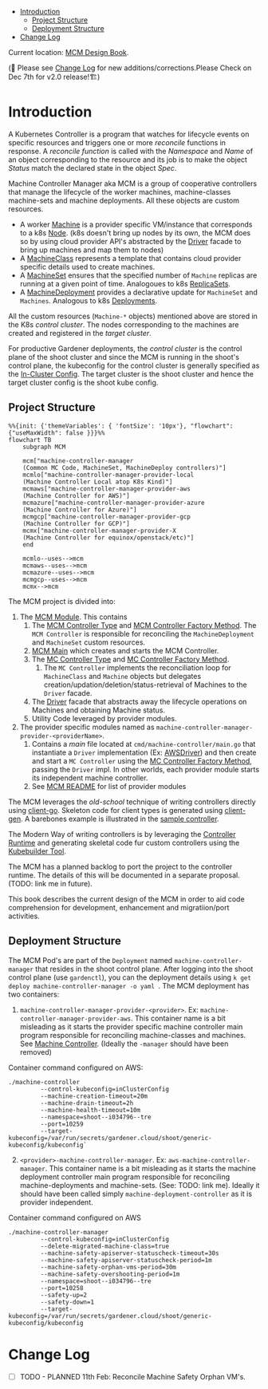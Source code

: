 - [Introduction](#introduction)
  - [Project Structure](#project-structure)
  - [Deployment Structure](#deployment-structure)
- [Change Log](#change-log)

 Current location: [MCM Design Book](https://elankath.github.io/mcmdesign/). 

(🚧 Please see [Change Log](#change-log) for new additions/corrections.Please Check on Dec 7th for v2.0 release!🏗)

# Introduction

A Kubernetes Controller is a program that watches for lifecycle events on specific resources and triggers one or more _reconcile_ functions in response. A _reconcile function_ is called with the _Namespace_ and _Name_ of an object corresponding to the resource and its job is to make the object _Status_ match the declared state in the object _Spec_. 

Machine Controller Manager aka MCM is a group of cooperative controllers that manage the lifecycle of the worker machines, machine-classes machine-sets and machine deployments. All these objects are custom resources.
   - A worker [Machine](./mcm_facilities.md#machine) is a provider specific VM/instance that corresponds to a k8s [Node](https://kubernetes.io/docs/concepts/architecture/nodes/). (k8s doesn't bring up nodes by its own, the MCM does so by using cloud provider API's abstracted by the [Driver](./mcm_facilities.md#driver) facade to bring up machines and map them to nodes)
   - A [MachineClass](./mcm_facilities.md#machineclass) represents a template that contains cloud provider specific details used to create machines.
   - A [MachineSet](./mcm_facilities.md#machineset) ensures that the specified number of `Machine` replicas are running at a given point of time. Analogoues to k8s [ReplicaSets](https://kubernetes.io/docs/concepts/workloads/controllers/replicaset/).
   - A [MachineDeployment](./mcm_facilities.md#machinedeployment) provides a declarative update for `MachineSet` and `Machines`. Analogous to k8s [Deployments](https://kubernetes.io/docs/concepts/workloads/controllers/deployment/). 

All the custom resources (`Machine-*` objects) mentioned above are stored in the K8s _control cluster_. The nodes corresponding to the machines are created and registered in the _target cluster_. 

For productive Gardener deployments, the _control cluster_ is the control plane of the shoot cluster and since the MCM is running in the shoot's control plane, the kubeconfig for the control cluster is generally specified as the [In-Cluster Config](https://github.com/kubernetes/client-go/tree/master/examples/in-cluster-client-configuration). The target cluster is the shoot cluster and hence the target cluster config is the shoot kube config.

## Project Structure

```mermaid
%%{init: {'themeVariables': { 'fontSize': '10px'}, "flowchart": {"useMaxWidth": false }}}%%
flowchart TB
    subgraph MCM

    mcm["machine-controller-manager
    (Common MC Code, MachineSet, MachineDeploy controllers)"]
    mcmlo["machine-controller-manager-provider-local
    (Machine Controller Local atop K8s Kind)"]
    mcmaws["machine-controller-manager-provider-aws
    (Machine Controller for AWS)"]
    mcmazure["machine-controller-manager-provider-azure
    (Machine Controller for Azure)"]
    mcmgcp["machine-controller-manager-provider-gcp
    (Machine Controller for GCP)"]
    mcmx["machine-controller-manager-provider-X
    (Machine Controller for equinox/openstack/etc)"]
    end

    mcmlo--uses-->mcm
    mcmaws--uses-->mcm
    mcmazure--uses-->mcm
    mcmgcp--uses-->mcm
    mcmx-->mcm
```

The MCM project is divided into:

1. The [MCM Module](https://github.com/gardener/machine-controller-manager). This contains 
   1. The [MCM Controller Type](https://github.com/gardener/machine-controller-manager/blob/51cea3373d8be7c78aee3f7a4664ccd31f439269/pkg/controller/controller.go#L421) and [MCM Controller Factory Method](https://github.com/gardener/machine-controller-manager/blob/v0.47.0/pkg/controller/controller.go#L62). The `MCM Controller` is responsible for reconciling the `MachineDeployment` and `MachineSet` custom resources. 
   2. [MCM Main](https://github.com/gardener/machine-controller-manager/blob/v0.47.0/cmd/machine-controller-manager/controller_manager.go#L40) which creates and starts the MCM Controller.
   3. The [MC Controller Type](https://github.com/gardener/machine-controller-manager/blob/v0.47.0/pkg/util/provider/machinecontroller/controller.go#L252) and [MC Controller Factory Method](https://github.com/gardener/machine-controller-manager/blob/v0.47.0/pkg/util/provider/machinecontroller/controller.go#L77).
      1. The `MC Controller` implements the reconciliation loop for `MachineClass` and `Machine` objects but delegates creation/updation/deletion/status-retrieval of Machines to the `Driver` facade. 
   4. The [Driver](https://github.com/gardener/machine-controller-manager/blob/v0.47.0/pkg/util/provider/driver/driver.go#L28) facade that abstracts away the lifecycle operations on Machines and obtaining Machine status.
   5. Utility Code leveraged by provider modules. 
2. The provider specific modules named as `machine-controller-manager-provider-<providerName>`. 
   1. Contains a _main_ file located at `cmd/machine-controller/main.go` that instantiate a `Driver` implementation (Ex: [AWSDriver](https://github.com/gardener/machine-controller-manager-provider-aws/blob/v0.13.0/pkg/aws/core.go#L56)) and then create and start a `MC Controller` using the [MC Controller Factory Method](https://github.com/gardener/machine-controller-manager/blob/v0.47.0/pkg/util/provider/machinecontroller/controller.go#L77), passing the `Driver` impl.  In other worlds, each provider module starts its independent machine controller.
   2. See [MCM README](https://github.com/gardener/machine-controller-manager/README.md) for list of provider modules

The MCM leverages the _old-school_ technique of writing controllers directly using [client-go](https://github.com/kubernetes/sample-controller/blob/master/docs/controller-client-go.md). Skeleton code for client types is generated using [client-gen](https://github.com/kubernetes/community/blob/master/contributors/devel/sig-api-machinery/generating-clientset.md). A barebones example is illustrated in the [sample controller](https://github.com/kubernetes/sample-controller). 

The Modern Way of writing controllers is by leveraging the [Controller Runtime](https://github.com/kubernetes-sigs/controller-runtime) and generating skeletal code fur custom controllers using the [Kubebuilder Tool](https://book.kubebuilder.io/quick-start.html).

The MCM has a planned backlog to port the project to the controller runtime. The details of this will be documented in a separate proposal. (TODO: link me in future). 

This book describes the current design of the MCM in order to aid code comprehension for development, enhancement and migratiion/port activities.


## Deployment Structure

The MCM Pod's are part of the `Deployment` named `machine-controller-manager` that resides in the shoot control plane. After logging into the shoot control plane (use `gardenctl`), you can the deployment details using `k get deploy machine-controller-manager -o yaml `. The MCM deployment has two containers:

1. `machine-controller-manager-provider-<provider>`. Ex: `machine-controller-manager-provider-aws`.  This container name is a bit misleading as it starts the provider specific machine controller main program responsible for reconciling machine-classes and machines. See [Machine Controller](./machine-controller/README.md). (Ideally the `-manager` should have been removed)

Container command configured on AWS:
```
./machine-controller
         --control-kubeconfig=inClusterConfig
         --machine-creation-timeout=20m
         --machine-drain-timeout=2h
         --machine-health-timeout=10m
         --namespace=shoot--i034796--tre
         --port=10259
         --target-kubeconfig=/var/run/secrets/gardener.cloud/shoot/generic-kubeconfig/kubeconfig`
```
2. `<provider>-machine-controller-manager`. Ex: `aws-machine-controller-manager`. This container name is a bit misleading as it starts the machine deployment controller main program responsible for reconciling machine-deployments and machine-sets. (See: TODO: link me). Ideally it should have been called simply `machine-deployment-controller` as it is provider independent.

Container command configured on AWS
```
./machine-controller-manager
         --control-kubeconfig=inClusterConfig
         --delete-migrated-machine-class=true
         --machine-safety-apiserver-statuscheck-timeout=30s
         --machine-safety-apiserver-statuscheck-period=1m
         --machine-safety-orphan-vms-period=30m
         --machine-safety-overshooting-period=1m
         --namespace=shoot--i034796--tre
         --port=10258
         --safety-up=2
         --safety-down=1
         --target-kubeconfig=/var/run/secrets/gardener.cloud/shoot/generic-kubeconfig/kubeconfig
```


# Change Log

- [ ] TODO - PLANNED 11th Feb: Reconcile Machine Safety Orphan VM's.